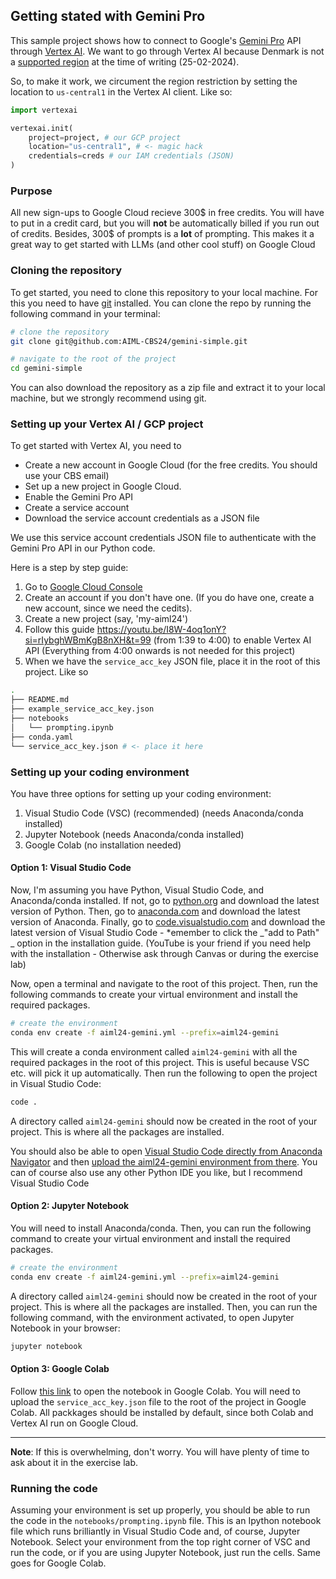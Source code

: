 ## Getting stated with Gemini Pro
This sample project shows how to connect to Google's [Gemini Pro](https://cloud.google.com/vertex-ai/docs/generative-ai/model-reference/gemini) API through [Vertex AI](https://cloud.google.com/vertex-ai?hl=da). We want to go through Vertex AI because Denmark is not a [supported region](https://ai.google.dev/available_regions#available_regions) at the time of writing (25-02-2024). 

So, to make it work, we circument the region restriction by setting the location to `us-central1` in the Vertex AI client. Like so:

```python
import vertexai

vertexai.init(
    project=project, # our GCP project
    location="us-central1", # <- magic hack
    credentials=creds # our IAM credentials (JSON)
) 
```

### Purpose
All new sign-ups to Google Cloud recieve 300$ in free credits. You will have to put in a credit card, but you will **not** be automatically billed if you run out of credits. Besides, 300$ of prompts is a **lot** of prompting. This makes it a great way to get started with LLMs (and other cool stuff) on Google Cloud

### Cloning the repository
To get started, you need to clone this repository to your local machine. For this you need to have [git](https://git-scm.com/) installed.
You can clone the repo by running the following command in your terminal:

``` bash
# clone the repository
git clone git@github.com:AIML-CBS24/gemini-simple.git

# navigate to the root of the project
cd gemini-simple
```
You can also download the repository as a zip file and extract it to your local machine, but we strongly recommend using git.

### Setting up your Vertex AI / GCP project

To get started with Vertex AI, you need to 
- Create a new account in Google Cloud (for the free credits. You should use your CBS email)
- Set up a new project in Google Cloud. 
- Enable the Gemini Pro API
- Create a service account
- Download the service account credentials as a JSON file

We use this service account credentials JSON file to authenticate with the Gemini Pro API in our Python code.

Here is a step by step guide: 
1. Go to [Google Cloud Console](https://console.cloud.google.com/)
2. Create an account if you don't have one. (If you do have one, create a new account, since we need the cedits).
3. Create a new project (say, 'my-aiml24')
4. Follow this guide https://youtu.be/I8W-4oq1onY?si=rIybghWBmKgB8nXH&t=99 (from 1:39 to 4:00) to enable Vertex AI API
(Everything from 4:00 onwards is not needed for this project)
5. When we have the `service_acc_key` JSON file, place it in the root of this project. Like so

``` bash
.
├── README.md
├── example_service_acc_key.json
├── notebooks
│   └── prompting.ipynb
├── conda.yaml
└── service_acc_key.json # <- place it here
```

### Setting up your coding environment
You have three options for setting up your coding environment:
1. Visual Studio Code (VSC) (recommended) (needs Anaconda/conda installed)
2. Jupyter Notebook (needs Anaconda/conda installed)
3. Google Colab (no installation needed)


#### Option 1: Visual Studio Code
Now, I'm assuming you have Python, Visual Studio Code, and Anaconda/conda installed. If not, go to [python.org](https://www.python.org/downloads/) and download the latest version of Python. Then, go to [anaconda.com](https://www.anaconda.com/products/distribution) and download the latest version of Anaconda. Finally, go to [code.visualstudio.com](https://code.visualstudio.com/) and download the latest version of Visual Studio Code - *emember to click the _"add to Path" _ option in the installation guide. (YouTube is your friend if you need help with the installation - Otherwise ask through Canvas or during the exercise lab)

Now, open a terminal and navigate to the root of this project. Then, run the following commands to create your virtual environment and install the required packages.

``` bash
# create the environment
conda env create -f aiml24-gemini.yml --prefix=aiml24-gemini
```
This will create a conda environment called `aiml24-gemini` with all the required packages in the root of this project. This is useful because VSC etc. will pick it up automatically.
Then run the following to open the project in Visual Studio Code:
``` bash
code .
```
A directory called `aiml24-gemini` should now be created in the root of your project. This is where all the packages are installed. 

You should also be able to open [Visual Studio Code directly from Anaconda Navigator](https://docs.anaconda.com/free/working-with-conda/ide-tutorials/vscode/) and then [upload the aiml24-gemini environment from there](https://server-docs.anaconda.com/en/latest/user/environment.html). You can of course also use any other Python IDE you like, but I recommend Visual Studio Code

#### Option 2: Jupyter Notebook
You will need to install Anaconda/conda. Then, you can run the following command to create your virtual environment and install the required packages.

``` bash
# create the environment
conda env create -f aiml24-gemini.yml --prefix=aiml24-gemini
```
A directory called `aiml24-gemini` should now be created in the root of your project. This is where all the packages are installed. Then, you can run the following command, with the environment activated, to open Jupyter Notebook in your browser:

``` bash
jupyter notebook
```

#### Option 3: Google Colab
Follow [this link](https://colab.research.google.com/drive/10SzKzkD3C-OvkyS4-97qrG8ODXDrtwbj?usp=sharing) to open the notebook in Google Colab. You will need to upload the `service_acc_key.json` file to the root of the project in Google Colab. All packkages should be installed by default, since both Colab and Vertex AI run on Google Cloud.

***

**Note**: If this is overwhelming, don't worry. You will have plenty of time to ask about it in the exercise lab.

### Running the code
Assuming your environment is set up properly, you should be able to run the code in the `notebooks/prompting.ipynb` file. This is an Ipython notebook file which runs brilliantly in Visual Studio Code and, of course, Jupyter Notebook. Select your environment from the top right corner of VSC and run the code, or if you are using Jupyter Notebook, just run the cells. Same goes for Google Colab.










   